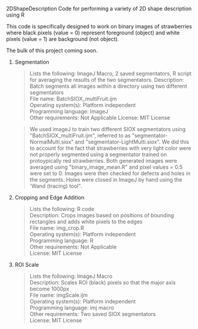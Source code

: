 2DShapeDescription
Code for performing a variety of 2D shape description using R

This code is specifically designed to work on binary images of strawberries where black pixels (value = 0) represent foreground (object) and white pixels (value = 1) are background (not object).

The bulk of this project coming soon.

1. Segmentation  
    >Lists the following: ImageJ Macro, 2 saved segmentators, R script for averaging the results of the two segmentators.
    >Description: Batch segments all images within a directory using two different segmentators  
    >File name: BatchSIOX_multiFruit.ijm  
    >Operating system(s): Platform independent  
    >Programming language: ImageJ  
    >Other requirements: Not Applicable
    >License: MIT License  
      
    >We used imageJ to train two different SIOX segmentators using "BatchSIOX_multiFruit.ijm", referred to as "segmentator-NormalMulti.siox" and "segmentator-LightMulti.siox".
    > We did this to account for the fact that strawberries with very light color were not properly segmented using a segmentator trained on protoypically red strawberries.
    > Both generated images were averaged using "binary_image_mean.R" and pixel values = 0.5 were set to 0.
    > Images were then checked for defects and holes in the segments. Holes were closed in ImageJ by hand using the 'Wand (tracing) tool".

2. Cropping and Edge Addition  
    >Lists the following: R code  
    >Description: Crops images based on positions of bounding rectangles and adds white pixels to the edges  
    >File name: img_crop.R  
    >Operating system(s): Platform independent  
    >Programming language: R  
    >Other requirements: Not Applicable  
    >License: MIT License  

3. ROI Scale  
    >Lists the following: ImageJ Macro  
    >Description: Scales ROI (black) pixels so that the major axis become 1000px  
    >File name: imgScale.ijm  
    >Operating system(s): Platform independent  
    >Programming language: imj macro  
    >Other requirements: Two saved SIOX segmentators  
    >License: MIT License  